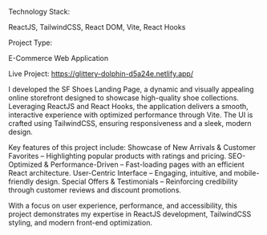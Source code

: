 Technology Stack:

ReactJS, TailwindCSS, React DOM, Vite, React Hooks

Project Type:

E-Commerce Web Application

Live Project: https://glittery-dolphin-d5a24e.netlify.app/

I developed the SF Shoes Landing Page, a dynamic and visually appealing online storefront designed to showcase high-quality shoe collections. Leveraging ReactJS and React Hooks, the application delivers a smooth, interactive experience with optimized performance through Vite. The UI is crafted using TailwindCSS, ensuring responsiveness and a sleek, modern design.

Key features of this project include:
Showcase of New Arrivals & Customer Favorites – Highlighting popular products with ratings and pricing.
SEO-Optimized & Performance-Driven – Fast-loading pages with an efficient React architecture.
User-Centric Interface – Engaging, intuitive, and mobile-friendly design.
Special Offers & Testimonials – Reinforcing credibility through customer reviews and discount promotions.

With a focus on user experience, performance, and accessibility, this project demonstrates my expertise in ReactJS development, TailwindCSS styling, and modern front-end optimization.
